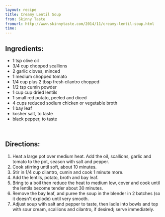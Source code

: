 ```yaml
---
layout: recipe
title: Creamy Lentil Soup
from: Skinny Taste
fromurl: http://www.skinnytaste.com/2014/11/creamy-lentil-soup.html
time: 
---
```


Ingredients:
------------

* 1 tsp olive oil
* 3/4 cup chopped scallions
* 2 garlic cloves, minced
* 1 medium chopped tomato
* 1/4 cup plus 2 tbsp fresh cilantro chopped
* 1/2 tsp cumin powder
* 1 cup cup dried lentils
* 1 small red potato, peeled and diced
* 4 cups reduced sodium chicken or vegetable broth
* 1 bay leaf
* kosher salt, to taste
* black pepper, to taste


<br>

Directions:
-----------

1. Heat a large pot over medium heat. Add the oil, scallions, garlic and tomato to the pot, season with salt and pepper. 
2. Cook stirring until soft, about 10 minutes. 
3. Stir in 1/4 cup cilantro, cumin and cook 1 minute more.
4. Add the lentils, potato, broth and bay leaf. 
5. Bring to a boil then reduce the heat to medium low, cover and cook until the lentils become tender about 30 minutes.
6. Remove the bay leaf, and puree the soup in the blender in 2 batches (so it doesn't explode) until very smooth. 
7. Adjust soup with salt and pepper to taste, then ladle into bowls and top with sour cream, scallions and cilantro, if desired; serve immediately.

